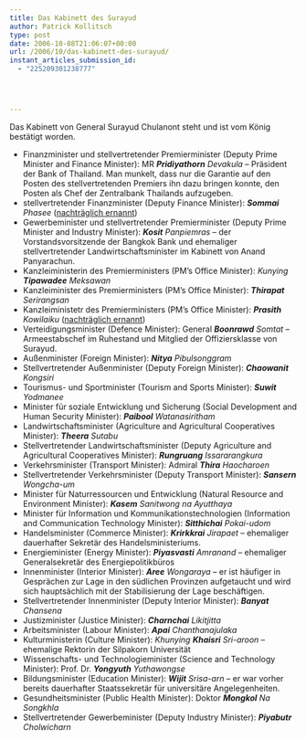 ```yaml
---
title: Das Kabinett des Surayud
author: Patrick Kollitsch
type: post
date: 2006-10-08T21:06:07+00:00
url: /2006/10/das-kabinett-des-surayud/
instant_articles_submission_id:
  - "225209301238777"




---
```

Das Kabinett von General Surayud Chulanont steht und ist vom K&ouml;nig best&auml;tigt worden. 

  * Finanzminister und stellvertretender Premierminister (Deputy Prime Minister and Finance Minister): MR _**Pridiyathorn** Devakula_ &#8211; Pr&auml;sident der Bank of Thailand. Man munkelt, dass nur die Garantie auf den Posten des stellvertretenden Premiers ihn dazu bringen konnte, den Posten als Chef der Zentralbank Thailands aufzugeben.
  * stellvertretender Finanzminister (Deputy Finance Minister): _**Sommai** Phasee_ ([nachträglich ernannt][1])
  * Gewerbeminister und stellvertretender Premierminister (Deputy Prime Minister and Industry Minister): _**Kosit** Panpiemras_ &#8211; der Vorstandsvorsitzende der Bangkok Bank und ehemaliger stellvertretender Landwirtschaftsminister im Kabinett von Anand Panyarachun. 
  * Kanzleiministerin des Premierministers (PM&#8217;s Office Minister): _Kunying **Tipawadee** Meksawan_
  * Kanzleiminister des Premierministers (PM&#8217;s Office Minister): _**Thirapat** Serirangsan_
  * Kanzleiministetr des Premierministers (PM&#8217;s Office Minister): _**Prasith** Kowilaiku_ ([nachträglich ernannt][1])
  * Verteidigungsminister (Defence Minister): General _**Boonrawd** Somtat_ &#8211; Armeestabschef im Ruhestand und Mitglied der Offiziersklasse von Surayud.
  * Au&szlig;enminister (Foreign Minister): _**Nitya** Pibulsonggram_
  * Stellvertretender Au&szlig;enminister (Deputy Foreign Minister): _**Chaowanit** Kongsiri_
  * Tourismus- und Sportminister (Tourism and Sports Minister): _**Suwit** Yodmanee_
  * Minister f&uuml;r soziale Entwicklung und Sicherung (Social Development and Human Security Minister): _**Paibool** Watanasiritham_
  * Landwirtschaftsminister (Agriculture and Agricultural Cooperatives Minister): _**Theera** Sutabu_
  * Stellvertretender Landwirtschaftsminister (Deputy Agriculture and Agricultural Cooperatives Minister): _**Rungruang** Issararangkura_
  * Verkehrsminister (Transport Minister): Admiral _**Thira** Haocharoen_
  * Stellvertretender Verkehrsminister (Deputy Transport Minister): _**Sansern** Wongcha-um_
  * Minister f&uuml;r Naturressourcen und Entwicklung (Natural Resource and Environment Minister): _**Kasem** Sanitwong na Ayutthaya_
  * Minister f&uuml;r Information und Kommunikationstechnologien (Information and Communication Technology Minister): _**Sitthichai** Pokai-udom_
  * Handelsminister (Commerce Minister): _**Krirkkrai** Jirapaet_ &#8211; ehemaliger dauerhafter Sekret&auml;r des Handelsministeriums.
  * Energieminister (Energy Minister): _**Piyasvasti** Amranand_ &#8211; ehemaliger Generalsekret&auml;r des Energiepolitikb&uuml;ros
  * Innenminister (Interior Minister): _**Aree** Wongaraya_ &#8211; er ist h&auml;ufiger in Gespr&auml;chen zur Lage in den s&uuml;dlichen Provinzen aufgetaucht und wird sich haupts&auml;chlich mit der Stabilisierung der Lage besch&auml;ftigen.
  * Stellvertretender Innenminister (Deputy Interior Minister): _**Banyat** Chansena_
  * Justizminister (Justice Minister): _**Charnchai** Likitjitta_
  * Arbeitsminister (Labour Minister): _**Apai** Chanthanajulaka_
  * Kulturministerin (Culture Minister): _Khunying **Khaisri** Sri-aroon_ &#8211; ehemalige Rektorin der Silpakorn Universit&auml;t
  * Wissenschafts- und Technologieminister (Science and Technology Minister): Prof. Dr. _**Yongyuth** Yuthawongse_
  * Bildungsminister (Education Minister): _**Wijit** Srisa-arn_ &#8211; er war vorher bereits dauerhafter Staatssekret&auml;r f&uuml;r universit&auml;re Angelegenheiten. 
  * Gesundheitsminister (Public Health Minister): Doktor _**Mongkol** Na Songkhla_
  * Stellvertretender Gewerbeminister (Deputy Industry Minister): _**Piyabutr** Cholwicharn_

 [1]: http://www.nationmultimedia.com/2006/11/19/headlines/headlines_30019359.php